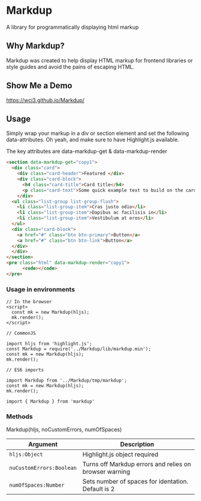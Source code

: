 # Markdup
A library for programmatically displaying html markup

## Why Markdup?

Markdup was created to help display HTML markup for frontend libraries or style guides and avoid the pains of escaping HTML.

## Show Me a Demo

https://wcj3.github.io/Markdup/

## Usage

Simply wrap your markup in a div or section element and set the following data-attributes. Oh yeah, and make sure to have Highlight.js available.

The key attributes are data-markdup-get & data-markdup-render

```html
<section data-markdup-get="copy1">
  <div class="card">
    <div class="card-header">Featured </div>
    <div class="card-block">
      <h4 class="card-title">Card title</h4>
      <p class="card-text">Some quick example text to build on the card title and make up the bulk of the card's content</p>
    </div>
  <ul class="list-group list-group-flush">
    <li class="list-group-item">Cras justo odio</li>
    <li class="list-group-item">Dapibus ac facilisis in</li>
    <li class="list-group-item">Vestibulum at eros</li>
  </ul>
  <div class="card-block">
    <a href="#" class="btn btn-primary">Button</a>
    <a href="#" class="btn btn-link">Button</a>
  </div>
  </div>
</section>
<pre class="html" data-markdup-render="copy1">
	  <code></code>
</pre>
```

### Usage in environments

```
// In the browser
<script>
  const mk = new Markdup(hljs);
  mk.render();
</script>

// CommonJS

import hljs from 'highlight.js';
const Markdup = require('../Markdup/lib/markdup.min');
const mk = new Markdup(hljs);
mk.render();

// ES6 imports

import Markdup from '../Markdup/tmp/markdup';
const mk = new Markdup(hljs);
mk.render();

import { Markdup } from 'markdup'
```

### Methods
Markdup(hljs, noCustomErrors, numOfSpaces)

| Argument | Description |
| --- | --- |
| `hljs:Object` | Highlight.js object required  |
| `nuCustomErrors:Boolean` | Turns off Markdup errors and relies on browser warning   |
| `numOfSpaces:Number` | Sets number of spaces for identation. Default is 2   |

